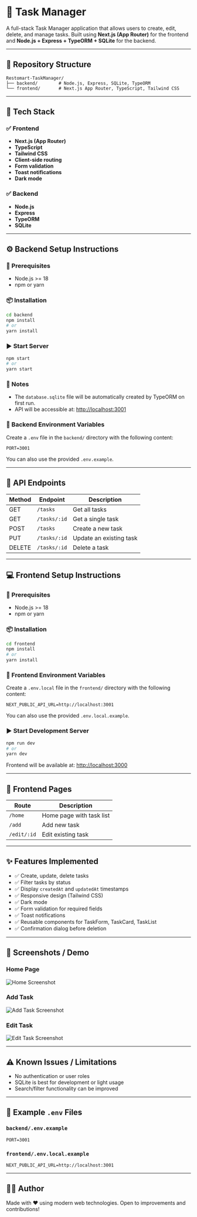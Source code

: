 # 📝 Task Manager

A full-stack Task Manager application that allows users to create, edit, delete, and manage tasks. Built using **Next.js (App Router)** for the frontend and **Node.js + Express + TypeORM + SQLite** for the backend.

---

## 📁 Repository Structure

```
Restomart-TaskManager/
├── backend/        # Node.js, Express, SQLite, TypeORM
└── frontend/       # Next.js App Router, TypeScript, Tailwind CSS
```

---

## 🚀 Tech Stack

### ✅ Frontend

- **Next.js (App Router)**
- **TypeScript**
- **Tailwind CSS**
- **Client-side routing**
- **Form validation**
- **Toast notifications**
- **Dark mode**

### ✅ Backend

- **Node.js**
- **Express**
- **TypeORM**
- **SQLite**

---

## ⚙️ Backend Setup Instructions

### 📌 Prerequisites

- Node.js >= 18
- npm or yarn

### 📦 Installation

```bash
cd backend
npm install
# or
yarn install
```

### ▶️ Start Server

```bash
npm start
# or
yarn start
```

### 📂 Notes

- The `database.sqlite` file will be automatically created by TypeORM on first run.
- API will be accessible at: [http://localhost:3001](http://localhost:3001)

### 🌱 Backend Environment Variables

Create a `.env` file in the `backend/` directory with the following content:

```
PORT=3001
```

You can also use the provided `.env.example`.

---

## 🧪 API Endpoints

| Method | Endpoint     | Description             |
| ------ | ------------ | ----------------------- |
| GET    | `/tasks`     | Get all tasks           |
| GET    | `/tasks/:id` | Get a single task       |
| POST   | `/tasks`     | Create a new task       |
| PUT    | `/tasks/:id` | Update an existing task |
| DELETE | `/tasks/:id` | Delete a task           |

---

## 💻 Frontend Setup Instructions

### 📌 Prerequisites

- Node.js >= 18
- npm or yarn

### 📦 Installation

```bash
cd frontend
npm install
# or
yarn install
```

### 🌱 Frontend Environment Variables

Create a `.env.local` file in the `frontend/` directory with the following content:

```
NEXT_PUBLIC_API_URL=http://localhost:3001
```

You can also use the provided `.env.local.example`.

### ▶️ Start Development Server

```bash
npm run dev
# or
yarn dev
```

Frontend will be available at: [http://localhost:3000](http://localhost:3000)

---

## 🧭 Frontend Pages

| Route       | Description              |
| ----------- | ------------------------ |
| `/home`     | Home page with task list |
| `/add`      | Add new task             |
| `/edit/:id` | Edit existing task       |

---

## ✨ Features Implemented

- ✅ Create, update, delete tasks
- ✅ Filter tasks by status
- ✅ Display `createdAt` and `updatedAt` timestamps
- ✅ Responsive design (Tailwind CSS)
- ✅ Dark mode
- ✅ Form validation for required fields
- ✅ Toast notifications
- ✅ Reusable components for TaskForm, TaskCard, TaskList
- ✅ Confirmation dialog before deletion

---

## 📸 Screenshots / Demo

### Home Page

![Home Screenshot](https://res.cloudinary.com/dlakv8a0n/image/upload/v1750316254/home-page.png)

### Add Task

![Add Task Screenshot](https://res.cloudinary.com/dlakv8a0n/image/upload/v1750316254/add-page.png)

### Edit Task

![Edit Task Screenshot](https://res.cloudinary.com/dlakv8a0n/image/upload/v1750316254/edit-page.png)

---

## ⚠️ Known Issues / Limitations

- No authentication or user roles
- SQLite is best for development or light usage
- Search/filter functionality can be improved

---

## 📂 Example `.env` Files

### `backend/.env.example`

```env
PORT=3001
```

### `frontend/.env.local.example`

```env
NEXT_PUBLIC_API_URL=http://localhost:3001
```

---

## 👨‍💻 Author

Made with ❤️ using modern web technologies. Open to improvements and contributions!
